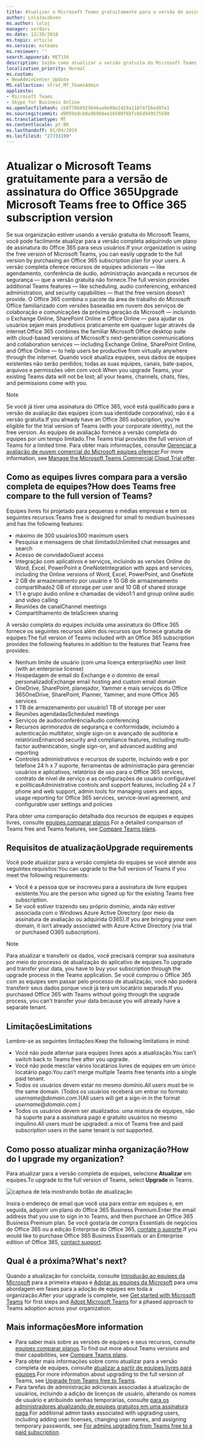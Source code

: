 ```yaml
---
title: Atualizar o Microsoft Teams gratuitamente para a versão de assinatura do Office 365
author: LolaJacobsen
ms.author: lolaj
manager: serdars
ms.date: 12/20/2018
ms.topic: article
ms.service: msteams
ms.reviewer: ''
search.appverid: MET150
description: Saiba como atualizar a versão gratuita do Microsoft Teams
localization_priority: Normal
ms.custom:
- NewAdminCenter_Update
MS.collection: Strat_MT_TeamsAdmin
appliesto:
- Microsoft Teams
- Skype for Business Online
ms.openlocfilehash: cb8770b0929b46aa0e98e1429a11874756ed07e1
ms.sourcegitcommit: d9059e8cb0a9b968ee16508f6bfcb5d949575590
ms.translationtype: MT
ms.contentlocale: pt-BR
ms.lasthandoff: 01/04/2019
ms.locfileid: "27733199"
---
```

<a name="upgrade-microsoft-teams-free-to-office-365-subscription-version"></a><span data-ttu-id="8ea7e-103">Atualizar o Microsoft Teams gratuitamente para a versão de assinatura do Office 365</span><span class="sxs-lookup"><span data-stu-id="8ea7e-103">Upgrade Microsoft Teams free to Office 365 subscription version</span></span>
======================================================

<span data-ttu-id="8ea7e-104">Se sua organização estiver usando a versão gratuita do Microsoft Teams, você pode facilmente atualizar para a versão completa adquirindo um plano de assinatura do Office 365 para seus usuários.</span><span class="sxs-lookup"><span data-stu-id="8ea7e-104">If your organization is using the free version of Microsoft Teams, you can easily upgrade to the full version by purchasing an Office 365 subscription plan for your users.</span></span> <span data-ttu-id="8ea7e-105">A versão completa oferece recursos de equipes adicionais — like agendamento, conferência de áudio, administração avançada e recursos de segurança — que a versão gratuita não fornece.</span><span class="sxs-lookup"><span data-stu-id="8ea7e-105">The full version provides additional Teams features — like scheduling, audio conferencing, enhanced administration, and security capabilities — that the free version doesn’t provide.</span></span> <span data-ttu-id="8ea7e-106">O Office 365 combina o pacote da área de trabalho do Microsoft Office familiarizado com versões baseadas em nuvem dos serviços de colaboração e comunicações da próxima geração da Microsoft — incluindo o Exchange Online, SharePoint Online e Office Online — para ajudar os usuários sejam mais produtivos praticamente em qualquer lugar através da internet.</span><span class="sxs-lookup"><span data-stu-id="8ea7e-106">Office 365 combines the familiar Microsoft Office desktop suite with cloud-based versions of Microsoft's next-generation communications and collaboration services — including Exchange Online, SharePoint Online, and Office Online — to help users be productive from virtually anywhere through the internet.</span></span> <span data-ttu-id="8ea7e-107">Quando você atualiza equipes, seus dados de equipes existentes não serão perdidos; todas as suas equipes, canais, bate-papos, arquivos e permissões vêm com você.</span><span class="sxs-lookup"><span data-stu-id="8ea7e-107">When you upgrade Teams, your existing Teams data will not be lost; all your teams, channels, chats, files, and permissions come with you.</span></span> 

> [!NOTE]
> <span data-ttu-id="8ea7e-108">Se você já tiver uma assinatura do Office 365, você está qualificado para a versão de avaliação das equipes (com sua identidade corporativa), não é a versão gratuita.</span><span class="sxs-lookup"><span data-stu-id="8ea7e-108">If you already have an Office 365 subscription, you’re eligible for the trial version of Teams (with your corporate identity), not the free version.</span></span> <span data-ttu-id="8ea7e-109">As equipes de avaliação fornece a versão completa do equipes por um tempo limitado.</span><span class="sxs-lookup"><span data-stu-id="8ea7e-109">The Teams trial provides the full version of Teams for a limited time.</span></span> <span data-ttu-id="8ea7e-110">Para obter mais informações, consulte [Gerenciar a avaliação de nuvem comercial do Microsoft equipes oferecer](iw-trial-teams.md).</span><span class="sxs-lookup"><span data-stu-id="8ea7e-110">For more information, see [Manage the Microsoft Teams Commercial Cloud Trial offer](iw-trial-teams.md).</span></span>

## <a name="how-does-teams-free-compare-to-the-full-version-of-teams"></a><span data-ttu-id="8ea7e-111">Como as equipes livres compara para a versão completa de equipes?</span><span class="sxs-lookup"><span data-stu-id="8ea7e-111">How does Teams free compare to the full version of Teams?</span></span>

<span data-ttu-id="8ea7e-112">Equipes livres foi projetado para pequenas e médias empresas e tem os seguintes recursos:</span><span class="sxs-lookup"><span data-stu-id="8ea7e-112">Teams free is designed for small to medium businesses and has the following features:</span></span>

- <span data-ttu-id="8ea7e-113">máximo de 300 usuários</span><span class="sxs-lookup"><span data-stu-id="8ea7e-113">300 maximum users</span></span>
- <span data-ttu-id="8ea7e-114">Pesquisa e mensagens de chat ilimitado</span><span class="sxs-lookup"><span data-stu-id="8ea7e-114">Unlimited chat messages and search</span></span>
- <span data-ttu-id="8ea7e-115">Acesso de convidado</span><span class="sxs-lookup"><span data-stu-id="8ea7e-115">Guest access</span></span>
- <span data-ttu-id="8ea7e-116">Integração com aplicativos e serviços, incluindo as versões Online do Word, Excel, PowerPoint e OneNote</span><span class="sxs-lookup"><span data-stu-id="8ea7e-116">Integration with apps and services, including the Online versions of Word, Excel, PowerPoint, and OneNote</span></span>
- <span data-ttu-id="8ea7e-117">2 GB de armazenamento por usuário e 10 GB de armazenamento compartilhado</span><span class="sxs-lookup"><span data-stu-id="8ea7e-117">2 GB of storage per user and 10 GB of shared storage</span></span>
- <span data-ttu-id="8ea7e-118">1:1 e grupo áudio online e chamadas de vídeo</span><span class="sxs-lookup"><span data-stu-id="8ea7e-118">1:1 and group online audio and video calling</span></span>
- <span data-ttu-id="8ea7e-119">Reuniões de canal</span><span class="sxs-lookup"><span data-stu-id="8ea7e-119">Channel meetings</span></span>
- <span data-ttu-id="8ea7e-120">Compartilhamento de tela</span><span class="sxs-lookup"><span data-stu-id="8ea7e-120">Screen sharing</span></span>

<span data-ttu-id="8ea7e-121">A versão completa do equipes incluída uma assinatura do Office 365 fornece os seguintes recursos além dos recursos que fornece gratuita de equipes:</span><span class="sxs-lookup"><span data-stu-id="8ea7e-121">The full version of Teams included with an Office 365 subscription provides the following features in addition to the features that Teams free provides:</span></span>

- <span data-ttu-id="8ea7e-122">Nenhum limite de usuário (com uma licença enterprise)</span><span class="sxs-lookup"><span data-stu-id="8ea7e-122">No user limit (with an enterprise license)</span></span>
- <span data-ttu-id="8ea7e-123">Hospedagem de email do Exchange e o domínio de email personalizado</span><span class="sxs-lookup"><span data-stu-id="8ea7e-123">Exchange email hosting and custom email domain</span></span>
- <span data-ttu-id="8ea7e-124">OneDrive, SharePoint, planejador, Yammer e mais serviços do Office 365</span><span class="sxs-lookup"><span data-stu-id="8ea7e-124">OneDrive, SharePoint, Planner, Yammer, and more Office 365 services</span></span>
- <span data-ttu-id="8ea7e-125">1 TB de armazenamento por usuário</span><span class="sxs-lookup"><span data-stu-id="8ea7e-125">1 TB of storage per user</span></span>
- <span data-ttu-id="8ea7e-126">Reuniões agendadas</span><span class="sxs-lookup"><span data-stu-id="8ea7e-126">Scheduled meetings</span></span>
- <span data-ttu-id="8ea7e-127">Serviços de audioconferência</span><span class="sxs-lookup"><span data-stu-id="8ea7e-127">Audio conferencing</span></span>
- <span data-ttu-id="8ea7e-128">Recursos aprimorados de segurança e conformidade, incluindo a autenticação multifator, single sign-on e avançado de auditoria e relatórios</span><span class="sxs-lookup"><span data-stu-id="8ea7e-128">Enhanced security and compliance features, including multi-factor authentication, single sign-on, and advanced auditing and reporting</span></span>
- <span data-ttu-id="8ea7e-129">Controles administrativos e recursos de suporte, incluindo web e por telefone 24 h x 7 suporte, ferramentas de administração para gerenciar usuários e aplicativos, relatórios de uso para o Office 365 services, contrato de nível de serviço e as configurações de usuário configurável e políticas</span><span class="sxs-lookup"><span data-stu-id="8ea7e-129">Administrative controls and support features, including 24 x 7 phone and web support, admin tools for managing users and apps, usage reporting for Office 365 services, service-level agreement, and configurable user settings and policies</span></span>

<span data-ttu-id="8ea7e-130">Para obter uma comparação detalhada dos recursos de equipes e equipes livres, consulte [equipes comparar planos](https://products.office.com/microsoft-teams/free).</span><span class="sxs-lookup"><span data-stu-id="8ea7e-130">For a detailed comparison of Teams free and Teams features, see [Compare Teams plans](https://products.office.com/microsoft-teams/free).</span></span>

## <a name="upgrade-requirements"></a><span data-ttu-id="8ea7e-131">Requisitos de atualização</span><span class="sxs-lookup"><span data-stu-id="8ea7e-131">Upgrade requirements</span></span>

<span data-ttu-id="8ea7e-132">Você pode atualizar para a versão completa do equipes se você atende aos seguintes requisitos:</span><span class="sxs-lookup"><span data-stu-id="8ea7e-132">You can upgrade to the full version of Teams if you meet the following requirements:</span></span>

- <span data-ttu-id="8ea7e-133">Você é a pessoa que se inscreveu para a assinatura de livre equipes existente.</span><span class="sxs-lookup"><span data-stu-id="8ea7e-133">You are the person who signed up for the existing Teams free subscription.</span></span>
- <span data-ttu-id="8ea7e-134">Se você estiver trazendo seu próprio domínio, ainda não estiver associada com o Windows Azure Active Directory (por meio da assinatura de avaliação ou adquirida O365).</span><span class="sxs-lookup"><span data-stu-id="8ea7e-134">If you are bringing your own domain, it isn’t already associated with Azure Active Directory (via trial or purchased O365 subscription).</span></span>

> [!NOTE]
> <span data-ttu-id="8ea7e-135">Para atualizar e transferir os dados, você precisará comprar sua assinatura por meio do processo de atualização do aplicativo de equipes.</span><span class="sxs-lookup"><span data-stu-id="8ea7e-135">To upgrade and transfer your data, you have to buy your subscription through the upgrade process in the Teams application.</span></span> <span data-ttu-id="8ea7e-136">Se você comprou o Office 365 com as equipes sem passar pelo processo de atualização, você não poderá transferir seus dados porque você já terá um locatário separado.</span><span class="sxs-lookup"><span data-stu-id="8ea7e-136">If you purchased Office 365 with Teams without going through the upgrade process, you can’t transfer your data because you will already have a separate tenant.</span></span>

## <a name="limitations"></a><span data-ttu-id="8ea7e-137">Limitações</span><span class="sxs-lookup"><span data-stu-id="8ea7e-137">Limitations</span></span>

<span data-ttu-id="8ea7e-138">Lembre-se as seguintes limitações:</span><span class="sxs-lookup"><span data-stu-id="8ea7e-138">Keep the following limitations in mind:</span></span>

- <span data-ttu-id="8ea7e-139">Você não pode alternar para equipes livres após a atualização.</span><span class="sxs-lookup"><span data-stu-id="8ea7e-139">You can’t switch back to Teams free after you upgrade.</span></span>
- <span data-ttu-id="8ea7e-140">Você não pode mesclar vários locatários livres de equipes em um único locatário pago.</span><span class="sxs-lookup"><span data-stu-id="8ea7e-140">You can’t merge multiple Teams free tenants into a single paid tenant.</span></span>
- <span data-ttu-id="8ea7e-141">Todos os usuários devem estar no mesmo domínio.</span><span class="sxs-lookup"><span data-stu-id="8ea7e-141">All users must be in the same domain.</span></span> <span data-ttu-id="8ea7e-142">(Todos os usuários receberá um entrar no formato *username*@*domain.com*.)</span><span class="sxs-lookup"><span data-stu-id="8ea7e-142">(All users will get a sign-in in the format *username*@*domain.com*.)</span></span>
- <span data-ttu-id="8ea7e-143">Todos os usuários devem ser atualizados: uma mistura de equipes, não há suporte para a assinatura pago e gratuito usuários no mesmo inquilino.</span><span class="sxs-lookup"><span data-stu-id="8ea7e-143">All users must be upgraded: a mix of Teams free and paid subscription users in the same tenant is not supported.</span></span>

## <a name="how-do-i-upgrade-my-organization"></a><span data-ttu-id="8ea7e-144">Como posso atualizar minha organização?</span><span class="sxs-lookup"><span data-stu-id="8ea7e-144">How do I upgrade my organization?</span></span>

<span data-ttu-id="8ea7e-145">Para atualizar para a versão completa de equipes, selecione **Atualizar** em equipes.</span><span class="sxs-lookup"><span data-stu-id="8ea7e-145">To upgrade to the full version of Teams, select **Upgrade** in Teams.</span></span>

![captura de tela mostrando botão de atualização](media/teams-freemium-upgrade-image1.png)

<span data-ttu-id="8ea7e-147">Insira o endereço de email que você usa para entrar em equipes e, em seguida, adquirir um plano do Office 365 Business Premium.</span><span class="sxs-lookup"><span data-stu-id="8ea7e-147">Enter the email address that you use to sign in to Teams, and then purchase an Office 365 Business Premium plan.</span></span> <span data-ttu-id="8ea7e-148">Se você gostaria de compra Essentials de negócios do Office 365 ou a edição Enterprise do Office 365, [contate o suporte](https://portal.office.com/support/altusupport.aspx?app=teamsfreeupgrade).</span><span class="sxs-lookup"><span data-stu-id="8ea7e-148">If you would like to purchase Office 365 Business Essentials or an Enterprise edition of Office 365, [contact support](https://portal.office.com/support/altusupport.aspx?app=teamsfreeupgrade).</span></span>

## <a name="whats-next"></a><span data-ttu-id="8ea7e-149">Qual é a próxima?</span><span class="sxs-lookup"><span data-stu-id="8ea7e-149">What's next?</span></span>

<span data-ttu-id="8ea7e-150">Quando a atualização for concluída, consulte [Introdução ao equipes da Microsoft](get-started-with-teams-landing-page.md) para a primeira etapas e [Adotar as equipes da Microsoft](adopt-microsoft-teams-landing-page.md) para uma abordagem em fases para a adoção de equipes em toda a organização.</span><span class="sxs-lookup"><span data-stu-id="8ea7e-150">After your upgrade is complete, see [Get started with Microsoft Teams](get-started-with-teams-landing-page.md) for first steps and [Adopt Microsoft Teams](adopt-microsoft-teams-landing-page.md) for a phased approach to Teams adoption across your organization.</span></span>

## <a name="more-information"></a><span data-ttu-id="8ea7e-151">Mais informações</span><span class="sxs-lookup"><span data-stu-id="8ea7e-151">More information</span></span>

- <span data-ttu-id="8ea7e-152">Para saber mais sobre as versões de equipes e seus recursos, consulte [equipes comparar planos](https://products.office.com/microsoft-teams/free).</span><span class="sxs-lookup"><span data-stu-id="8ea7e-152">To find out more about Teams versions and their capabilities, see [Compare Teams plans](https://products.office.com/microsoft-teams/free).</span></span>
- <span data-ttu-id="8ea7e-153">Para obter mais informações sobre como atualizar para a versão completa de equipes, consulte [atualizar a partir de equipes livres para equipes](https://support.office.com/article/Upgrade-from-Teams-free-to-Teams-29475bbd-a34f-4175-9b33-d44430f8ad39).</span><span class="sxs-lookup"><span data-stu-id="8ea7e-153">For more information about upgrading to the full version of Teams, see [Upgrade from Teams free to Teams](https://support.office.com/article/Upgrade-from-Teams-free-to-Teams-29475bbd-a34f-4175-9b33-d44430f8ad39).</span></span>
- <span data-ttu-id="8ea7e-154">Para tarefas de administração adicionais associadas à atualização de usuários, incluindo a adição de licenças de usuário, alterando os nomes de usuário e atribuindo senhas temporárias, consulte [para os administradores atualizando de equipes gratuitos em uma assinatura paga](https://support.office.com/article/for-admins-upgrading-from-teams-free-to-a-paid-subscription-75a95e7f-001e-42d0-a787-ae8b992d5a52).</span><span class="sxs-lookup"><span data-stu-id="8ea7e-154">For additional admin tasks associated with upgrading users, including adding user licenses, changing user names, and assigning temporary passwords, see [For admins upgrading from Teams free to a paid subscription](https://support.office.com/article/for-admins-upgrading-from-teams-free-to-a-paid-subscription-75a95e7f-001e-42d0-a787-ae8b992d5a52).</span></span>

